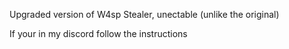 Upgraded version of W4sp Stealer, unectable (unlike the original) 


If your in my discord follow the instructions
